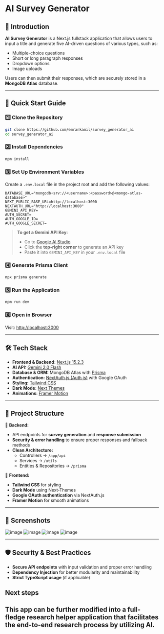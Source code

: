 # AI Survey Generator

## 📌 Introduction

**AI Survey Generator** is a Next.js fullstack application that allows users to input a title and generate five AI-driven questions of various types, such as:

- Multiple-choice questions
- Short or long paragraph responses
- Dropdown options
- Image uploads

Users can then submit their responses, which are securely stored in a **MongoDB Atlas** database.

---

## 🚀 Quick Start Guide

### 1️⃣ Clone the Repository

```bash
git clone https://github.com/emrankamil/survey_generator_ai
cd survey_generator_ai
```

### 2️⃣ Install Dependencies

```bash
npm install
```

### 3️⃣ Set Up Environment Variables

Create a `.env.local` file in the project root and add the following values:

```env
DATABASE_URL="mongodb+srv://<username>:<password>@<mongo-atlas-database>"
NEXT_PUBLIC_BASE_URL=http://localhost:3000
NEXTAUTH_URL="http://localhost:3000"
GEMINI_API_KEY=
AUTH_SECRET=
AUTH_GOOGLE_ID=
AUTH_GOOGLE_SECRET=
```

> **To get a Gemini API Key:**
>
> - Go to [Google AI Studio](https://aistudio.google.com/prompts/new_chat)
> - Click the **top-right corner** to generate an API key
> - Paste it into `GEMINI_API_KEY` in your `.env.local` file

### 4️⃣ Generate Prisma Client

```bash
npx prisma generate
```

### 5️⃣ Run the Application

```bash
npm run dev
```

### 6️⃣ Open in Browser

Visit: [http://localhost:3000](http://localhost:3000)

---

## 🛠️ Tech Stack

- **Frontend & Backend:** [Next.js 15.2.3](https://nextjs.org/)
- **AI API:** [Gemini 2.0 Flash](https://ai.google.dev/)
- **Database & ORM:** MongoDB Atlas with [Prisma](https://www.prisma.io/)
- **Authentication:** [NextAuth.js (Auth.js)](https://authjs.dev/) with Google OAuth
- **Styling:** [Tailwind CSS](https://tailwindcss.com/)
- **Dark Mode:** [Next Themes](https://www.npmjs.com/package/next-themes)
- **Animations:** [Framer Motion](https://www.framer.com/motion/)

---

## 🔧 Project Structure

📂 **Backend:**

- API endpoints for **survey generation** and **response submission**
- **Security & error handling** to ensure proper responses and fallback methods
- **Clean Architecture:**
  - Controllers → `/app/api`
  - Services → `/utils`
  - Entities & Repositories → `/prisma`

📂 **Frontend:**

- **Tailwind CSS** for styling
- **Dark Mode** using Next-Themes
- **Google OAuth authentication** via NextAuth.js
- **Framer Motion** for smooth animations

---

## 📸 Screenshots

![image](https://github.com/user-attachments/assets/a76c02fc-c82d-4cc1-a3d4-343d56a1d175)
![image](https://github.com/user-attachments/assets/ecddf46a-b26c-4a68-8c01-313fa60e800f)
![image](https://github.com/user-attachments/assets/81c7e8ed-d9aa-4586-a457-ed9234268dec)
![image](https://github.com/user-attachments/assets/ae5318b3-c670-40db-8038-9c6bdb36a738)


---

## 🛡️ Security & Best Practices

- **Secure API endpoints** with input validation and proper error handling
- **Dependency Injection** for better modularity and maintainability
- **Strict TypeScript usage** (if applicable)

## Next steps

This app can be further modified into a full-fledge research helper application that facilitates the end-to-end research process by utilizing AI. 
---
